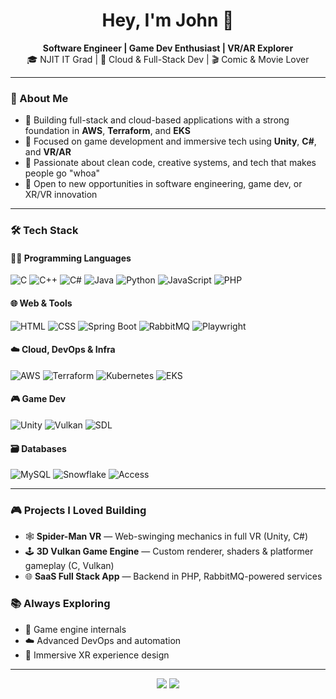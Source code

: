 <h1 align="center">Hey, I'm John 👋</h1>

<p align="center">
  <b>Software Engineer | Game Dev Enthusiast | VR/AR Explorer</b><br>
  🎓 NJIT IT Grad | 🚀 Cloud & Full-Stack Dev | 🎬 Comic & Movie Lover
</p>

---

### 🧠 About Me

- 🧱 Building full-stack and cloud-based applications with a strong foundation in **AWS**, **Terraform**, and **EKS**
- 🧠 Focused on game development and immersive tech using **Unity**, **C#**, and **VR/AR**
- 🎯 Passionate about clean code, creative systems, and tech that makes people go "whoa"
- 💼 Open to new opportunities in software engineering, game dev, or XR/VR innovation

---

### 🛠️ Tech Stack

#### 👨‍💻 Programming Languages  
![C](https://img.shields.io/badge/C-00599C?style=flat&logo=c&logoColor=white)
![C++](https://img.shields.io/badge/C%2B%2B-00599C?style=flat&logo=c%2B%2B&logoColor=white)
![C#](https://img.shields.io/badge/C%23-239120?style=flat&logo=c-sharp&logoColor=white)
![Java](https://img.shields.io/badge/Java-007396?style=flat&logo=java&logoColor=white)
![Python](https://img.shields.io/badge/Python-3776AB?style=flat&logo=python&logoColor=white)
![JavaScript](https://img.shields.io/badge/JavaScript-F7DF1E?style=flat&logo=javascript&logoColor=black)
![PHP](https://img.shields.io/badge/PHP-777BB4?style=flat&logo=php&logoColor=white)

#### 🌐 Web & Tools  
![HTML](https://img.shields.io/badge/HTML5-E34F26?style=flat&logo=html5&logoColor=white)
![CSS](https://img.shields.io/badge/CSS3-1572B6?style=flat&logo=css3&logoColor=white)
![Spring Boot](https://img.shields.io/badge/Spring_Boot-6DB33F?style=flat&logo=spring-boot&logoColor=white)
![RabbitMQ](https://img.shields.io/badge/RabbitMQ-FF6600?style=flat&logo=rabbitmq&logoColor=white)
![Playwright](https://img.shields.io/badge/Playwright-2EAD33?style=flat&logo=playwright&logoColor=white)

#### ☁️ Cloud, DevOps & Infra  
![AWS](https://img.shields.io/badge/AWS-232F3E?style=flat&logo=amazon-aws&logoColor=white)
![Terraform](https://img.shields.io/badge/Terraform-623CE4?style=flat&logo=terraform&logoColor=white)
![Kubernetes](https://img.shields.io/badge/Kubernetes-326CE5?style=flat&logo=kubernetes&logoColor=white)
![EKS](https://img.shields.io/badge/AWS_EKS-FF9900?style=flat&logo=amazon-eks&logoColor=white)

#### 🎮 Game Dev  
![Unity](https://img.shields.io/badge/Unity-100000?style=flat&logo=unity&logoColor=white)
![Vulkan](https://img.shields.io/badge/Vulkan-B40000?style=flat&logo=vulkan&logoColor=white)
![SDL](https://img.shields.io/badge/SDL-000000?style=flat&logo=SimpleDirectMediaLayer&logoColor=white)

#### 🗃️ Databases  
![MySQL](https://img.shields.io/badge/MySQL-00000F?style=flat&logo=mysql&logoColor=white)
![Snowflake](https://img.shields.io/badge/Snowflake-29B5E8?style=flat&logo=snowflake&logoColor=white)
![Access](https://img.shields.io/badge/Microsoft_Access-A4373A?style=flat&logo=microsoft-access&logoColor=white)

---

### 🎮 Projects I Loved Building

- 🕸️ **Spider-Man VR** — Web-swinging mechanics in full VR (Unity, C#)
- 🕹️ **3D Vulkan Game Engine** — Custom renderer, shaders & platformer gameplay (C, Vulkan)
- 🌐 **SaaS Full Stack App** — Backend in PHP, RabbitMQ-powered services

### 📚 Always Exploring

- 🔧 Game engine internals
- ☁️ Advanced DevOps and automation
- 🎨 Immersive XR experience design

---

<p align="center">
  <a href="https://github.com/jpsuero"><img src="https://img.shields.io/github/followers/jpsuero?label=Follow&style=social"></a>
  <a href="https://linkedin.com/in/john-suero/"><img src="https://img.shields.io/badge/LinkedIn-blue?style=flat&logo=linkedin"></a>
</p>
